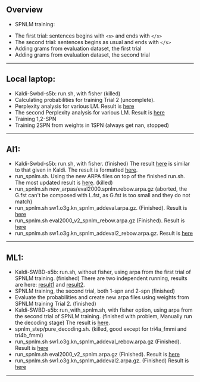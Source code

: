 ## Overview
 * SPNLM training:
  - The first trial: sentences begins with `<s>` and ends with `</s>`
  - The second trial: sentences begins as usual and ends with `</s>`
  - Adding grams from evaluation dataset, the first trial
  - Adding grams from evaluation dataset, the second trial

---

## Local laptop:
 * Kaldi-Swbd-s5b: run.sh, with fisher (killed) 
 * Calculating probabilities for training Trial 2 (uncomplete). 
 * Perplexity analysis for various LM. Result is <a href='Results/ppl_analysis'>here</a>
 * The second Perplexity analysis for various LM. Result is <a href='Results/ppl_analysis2'>here</a>
 * Training 1,2-SPN
 * Training 2SPN from weights in 1SPN (always get nan, stopped)

---

## AI1:
 * Kaldi-Swbd-s5b: run.sh, with fisher. (finished) 
The result <a href='Results/swbd_run'>here</a> is similar to that given in Kaldi. The result is formatted <a href='Results/kaldi_result'>here</a>. 
 * run_spnlm.sh. Using the new ARPA files on top of the finished run.sh. The most updated result is <a href='Results/most_updated'>here</a>.  (killed)
 * run_spnlm.sh new_arpas/eval2000.spnlm.rebow.arpa.gz (aborted, the G.fst can't be composed with L.fst, as G.fst is too small and they do not match)
 * run_spnlm.sh sw1.o3g.kn_spnlm_addeval.arpa.gz. (Finished). Result is <a href='Results/spnlm_addeval'>here</a>
 * run_spnlm.sh eval2000_v2_spnlm_rebow.arpa.gz (Finished). Result is <a href='Results/eval_v2_rebow'>here</a>
 * run_spnlm.sh sw1.o3g.kn_spnlm_addeval2_rebow.arpa.gz. Result is <a href='Results/sw1_addeval2_rebow'>here</a>
    
---

## ML1:
 * Kaldi-SWBD-s5b: run.sh, without fisher, using arpa from the first trial of SPNLM training. (finished) There are two independent running, results are here: <a href='Results/training_trial1_r1'>result1</a> and  <a href='Results/training_trial1_r2'>result2</a>.
 * SPNLM training, the second trial, both 1-spn and 2-spn (finished)
 * Evaluate the probabilities and create new arpa files using weights from SPNLM training Trial 2. (finished)
 * Kaldi-SWBD-s5b: run_with_spnlm.sh, with fisher option, using arpa from the second trial of SPNLM training. (finished with problem, Manually run the decoding stage) The result is <a href='Results/spnlm_trial2'>here</a>. 
 * spnlm_step/pure_decoding.sh. (killed, good except for tri4a_fmmi and tri4b_fmmi)
 * run_spnlm.sh sw1.o3g.kn_spnlm_addeval_rebow.arpa.gz (Finished). Result is <a href='Results/spnlm_addeval_rebow'>here</a>
 * run_spnlm.sh eval2000_v2_spnlm.arpa.gz (Finished). Result is <a href='Results/eval_v2'>here</a>
 * run_spnlm.sh sw1.o3g.kn_spnlm_addeval2.arpa.gz. (Finished) Result is <a href='Results/sw1_addeval2'>here</a>
 
---
